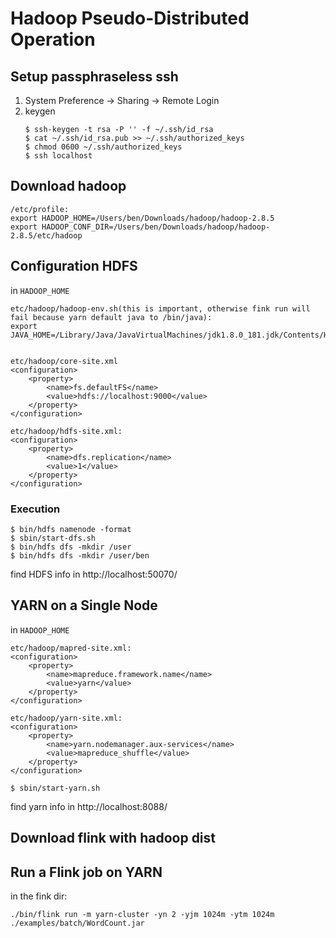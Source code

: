 # Hadoop Pseudo-Distributed Operation
## Setup passphraseless ssh
1. System Preference -> Sharing -> Remote Login
2. keygen
    ```
    $ ssh-keygen -t rsa -P '' -f ~/.ssh/id_rsa
    $ cat ~/.ssh/id_rsa.pub >> ~/.ssh/authorized_keys
    $ chmod 0600 ~/.ssh/authorized_keys
    $ ssh localhost
    ```

## Download hadoop
```
/etc/profile:
export HADOOP_HOME=/Users/ben/Downloads/hadoop/hadoop-2.8.5
export HADOOP_CONF_DIR=/Users/ben/Downloads/hadoop/hadoop-2.8.5/etc/hadoop
```

## Configuration HDFS
in `HADOOP_HOME`
```
etc/hadoop/hadoop-env.sh(this is important, otherwise fink run will fail because yarn default java to /bin/java):
export JAVA_HOME=/Library/Java/JavaVirtualMachines/jdk1.8.0_181.jdk/Contents/Home


etc/hadoop/core-site.xml
<configuration>
    <property>
        <name>fs.defaultFS</name>
        <value>hdfs://localhost:9000</value>
    </property>
</configuration>

etc/hadoop/hdfs-site.xml:
<configuration>
    <property>
        <name>dfs.replication</name>
        <value>1</value>
    </property>
</configuration>
```

### Execution
```
$ bin/hdfs namenode -format
$ sbin/start-dfs.sh
$ bin/hdfs dfs -mkdir /user
$ bin/hdfs dfs -mkdir /user/ben
```
find HDFS info in http://localhost:50070/

## YARN on a Single Node
in `HADOOP_HOME`
```
etc/hadoop/mapred-site.xml:
<configuration>
    <property>
        <name>mapreduce.framework.name</name>
        <value>yarn</value>
    </property>
</configuration>

etc/hadoop/yarn-site.xml:
<configuration>
    <property>
        <name>yarn.nodemanager.aux-services</name>
        <value>mapreduce_shuffle</value>
    </property>
</configuration>

$ sbin/start-yarn.sh
```
find yarn info in http://localhost:8088/

## Download flink with hadoop dist

## Run a Flink job on YARN
in the fink dir:
```
./bin/flink run -m yarn-cluster -yn 2 -yjm 1024m -ytm 1024m ./examples/batch/WordCount.jar
```